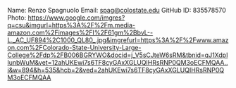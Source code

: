 Name: Renzo Spagnuolo
Email: spag@colostate.edu
GitHub ID: 835578570
Photo: https://www.google.com/imgres?q=csu&imgurl=https%3A%2F%2Fm.media-amazon.com%2Fimages%2FI%2F61gm%2BbvL--L._AC_UF894%2C1000_QL80_.jpg&imgrefurl=https%3A%2F%2Fwww.amazon.com%2FColorado-State-University-Large-College%2Fdp%2FB006BGRYWO&docid=j_V5sCJteW6sRM&tbnid=qJ1XdpIlunbWuM&vet=12ahUKEwi7s6TF8cyGAxXGLUQIHRsRNP0QM3oECFMQAA..i&w=894&h=535&hcb=2&ved=2ahUKEwi7s6TF8cyGAxXGLUQIHRsRNP0QM3oECFMQAA